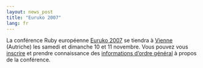 ```yaml
---
layout: news_post
title: "Euruko 2007"
lang: fr
---
```


La conférence Ruby européenne [Euruko 2007][1] se tiendra à [Vienne][2]
(Autriche) les samedi et dimanche 10 et 11 novembre. Vous pouvez vous
[inscrire](:http://www.approximity.com/cgi-bin/europeRuby/tiki.cgi?c=v&amp;p=Registration2007)
et prendre connaissance des [informations d’ordre général][1] à propos
de la conférence.



[1]: http://www.approximity.com/cgi-bin/europeRuby/tiki.cgi?c=v&amp;p=Euruko07 
[2]: http://fr.wikipedia.org/wiki/Vienne_%28Autriche%29 

